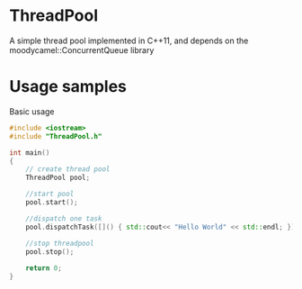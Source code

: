 # **ThreadPool**

A simple thread pool implemented in C++11, and depends on the moodycamel::ConcurrentQueue library

# Usage samples

Basic usage

```C++
#include <iostream>
#include "ThreadPool.h"

int main()
{
    // create thread pool
    ThreadPool pool;

    //start pool
    pool.start();

    //dispatch one task
    pool.dispatchTask([]() { std::cout<< "Hello World" << std::endl; });

    //stop threadpool
    pool.stop();
    
    return 0;
}

```
